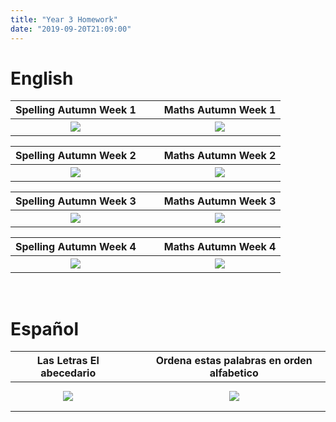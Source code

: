 ```yaml
---
title: "Year 3 Homework"
date: "2019-09-20T21:09:00"
---
```


# English

Spelling Autumn Week 1 | &nbsp; &nbsp; | Maths Autumn Week 1
:---: | --- | :---:
[![](/images/spellingAutumnWeek1.png)](/docs/spellingAutumnWeek1.pdf) | &nbsp; &nbsp; | [![](/images/mathsAutumnWeek1.jpg)](/docs/mathsAutumnWeek1.pdf)

Spelling Autumn Week 2 | &nbsp; &nbsp; | Maths Autumn Week 2
:---: | --- | :---:
[![](/images/spellingAutumnWeek2.png)](/docs/spellingAutumnWeek2.pdf) | &nbsp; &nbsp; | [![](/images/mathsAutumnWeek2.jpg)](/docs/mathsAutumnWeek2.pdf)

Spelling Autumn Week 3 | &nbsp; &nbsp; | Maths Autumn Week 3
:---: | --- | :---:
[![](/images/spellingAutumnWeek3.png)](/docs/spellingAutumnWeek3.pdf) | &nbsp; &nbsp; | [![](/images/mathsAutumnWeek3.jpg)](/docs/mathsAutumnWeek3.pdf)

Spelling Autumn Week 4| &nbsp; &nbsp; | Maths Autumn Week 4
:---: | --- | :---:
[![](/images/spellingAutumnWeek4.png)](/docs/spellingAutumnWeek4.pdf) | &nbsp; &nbsp; | [![](/images/mathsAutumnWeek4.png)](/docs/mathsAutumnWeek4.pdf)

&nbsp;


# Español

Las Letras El abecedario | &nbsp; &nbsp; | Ordena estas palabras en orden alfabetico
:---: | --- | :---:
[![](/images/lasLetrasAbecedario.png)](/docs/lasLetrasAbecedario.pdf) | &nbsp; &nbsp; | [![](/images/ordenaPalabrasAlfabetico.png)](/docs/ordenaPalabrasAlfabetico.pdf)

